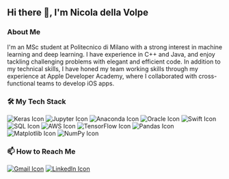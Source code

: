 <!--
**NickdV99/NickdV99** is a ✨ _special_ ✨ repository because its `README.md` (this file) appears on your GitHub profile.

Here are some ideas to get you started:

- 🔭 I’m currently working on ...
- 🌱 I’m currently learning ...
- 👯 I’m looking to collaborate on ...
- 🤔 I’m looking for help with ...
- 💬 Ask me about ...
- 📫 How to reach me: ...
- 😄 Pronouns: ...
- ⚡ Fun fact: ...
-->

## Hi there 👋, I'm Nicola della Volpe

### About Me

I'm an MSc student at Politecnico di Milano with a strong interest in machine learning and deep learning. I have experience in C++ and Java, and enjoy tackling challenging problems with elegant and efficient code. In addition to my technical skills, I have honed my team working skills through my experience at Apple Developer Academy, where I collaborated with cross-functional teams to develop iOS apps.

### 🛠️ My Tech Stack

![Keras Icon](https://img.shields.io/badge/Keras-D00000?style=for-the-badge&logo=keras&logoColor=white)
![Jupyter Icon](https://img.shields.io/badge/Jupyter-F37626?style=for-the-badge&logo=jupyter&logoColor=white)
![Anaconda Icon](https://img.shields.io/badge/Anaconda-44A833?style=for-the-badge&logo=anaconda&logoColor=white)
![Oracle Icon](https://img.shields.io/badge/Oracle-F80000?style=for-the-badge&logo=oracle&logoColor=white)
![Swift Icon](https://img.shields.io/badge/Swift-FA7343?style=for-the-badge&logo=swift&logoColor=white)
![SQL Icon](https://img.shields.io/badge/SQL-4479A1?style=for-the-badge&logo=sql&logoColor=white)
![AWS Icon](https://img.shields.io/badge/AWS-232F3E?style=for-the-badge&logo=amazon-aws&logoColor=white)
![TensorFlow Icon](https://img.shields.io/badge/TensorFlow-FF6F00?style=for-the-badge&logo=tensorflow&logoColor=white)
![Pandas Icon](https://img.shields.io/badge/Pandas-150458?style=for-the-badge&logo=pandas&logoColor=white)
![Matplotlib Icon](https://img.shields.io/badge/Matplotlib-11557c?style=for-the-badge&logo=python&logoColor=white)
![NumPy Icon](https://img.shields.io/badge/NumPy-013243?style=for-the-badge&logo=numpy&logoColor=white)

### 📫 How to Reach Me

[![Gmail Icon](https://img.shields.io/badge/Gmail-D14836?style=for-the-badge&logo=gmail&logoColor=white)](mailto:nicola.dellavolpe23@gmail.com)
[![LinkedIn Icon](https://img.shields.io/badge/LinkedIn-0A66C2?style=for-the-badge&logo=linkedin&logoColor=white)](https://www.linkedin.com/in/nicoladellavolpe)
